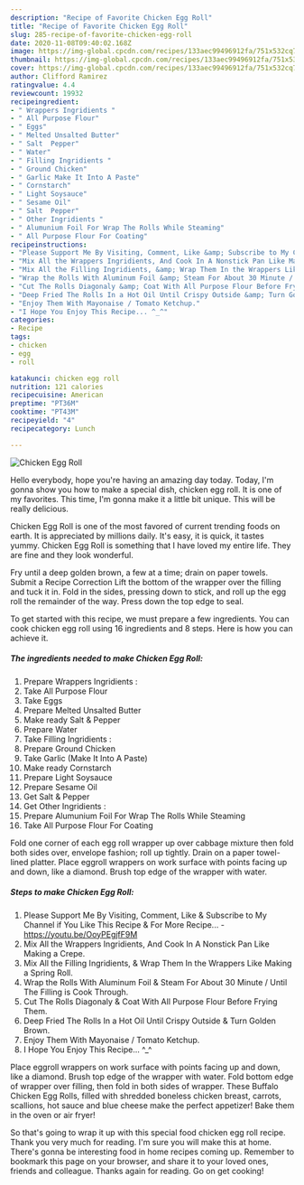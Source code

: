 ```yaml
---
description: "Recipe of Favorite Chicken Egg Roll"
title: "Recipe of Favorite Chicken Egg Roll"
slug: 285-recipe-of-favorite-chicken-egg-roll
date: 2020-11-08T09:40:02.168Z
image: https://img-global.cpcdn.com/recipes/133aec99496912fa/751x532cq70/chicken-egg-roll-recipe-main-photo.jpg
thumbnail: https://img-global.cpcdn.com/recipes/133aec99496912fa/751x532cq70/chicken-egg-roll-recipe-main-photo.jpg
cover: https://img-global.cpcdn.com/recipes/133aec99496912fa/751x532cq70/chicken-egg-roll-recipe-main-photo.jpg
author: Clifford Ramirez
ratingvalue: 4.4
reviewcount: 19932
recipeingredient:
- " Wrappers Ingridients "
- " All Purpose Flour"
- " Eggs"
- " Melted Unsalted Butter"
- " Salt  Pepper"
- " Water"
- " Filling Ingridients "
- " Ground Chicken"
- " Garlic Make It Into A Paste"
- " Cornstarch"
- " Light Soysauce"
- " Sesame Oil"
- " Salt  Pepper"
- " Other Ingridients "
- " Alumunium Foil For Wrap The Rolls While Steaming"
- " All Purpose Flour For Coating"
recipeinstructions:
- "Please Support Me By Visiting, Comment, Like &amp; Subscribe to My Channel if You Like This Recipe &amp; For More Recipe...  https://youtu.be/OoyPEgjfF9M"
- "Mix All the Wrappers Ingridients, And Cook In A Nonstick Pan Like Making a Crepe."
- "Mix All the Filling Ingridients, &amp; Wrap Them In the Wrappers Like Making a Spring Roll."
- "Wrap the Rolls With Aluminum Foil &amp; Steam For About 30 Minute / Until The Filling is Cook Through."
- "Cut The Rolls Diagonaly &amp; Coat With All Purpose Flour Before Frying Them."
- "Deep Fried The Rolls In a Hot Oil Until Crispy Outside &amp; Turn Golden Brown."
- "Enjoy Them With Mayonaise / Tomato Ketchup."
- "I Hope You Enjoy This Recipe... ^_^"
categories:
- Recipe
tags:
- chicken
- egg
- roll

katakunci: chicken egg roll 
nutrition: 121 calories
recipecuisine: American
preptime: "PT36M"
cooktime: "PT43M"
recipeyield: "4"
recipecategory: Lunch

---
```



![Chicken Egg Roll](https://img-global.cpcdn.com/recipes/133aec99496912fa/751x532cq70/chicken-egg-roll-recipe-main-photo.jpg)

Hello everybody, hope you're having an amazing day today. Today, I'm gonna show you how to make a special dish, chicken egg roll. It is one of my favorites. This time, I'm gonna make it a little bit unique. This will be really delicious.

Chicken Egg Roll is one of the most favored of current trending foods on earth. It is appreciated by millions daily. It's easy, it is quick, it tastes yummy. Chicken Egg Roll is something that I have loved my entire life. They are fine and they look wonderful.

Fry until a deep golden brown, a few at a time; drain on paper towels. Submit a Recipe Correction Lift the bottom of the wrapper over the filling and tuck it in. Fold in the sides, pressing down to stick, and roll up the egg roll the remainder of the way. Press down the top edge to seal.


To get started with this recipe, we must prepare a few ingredients. You can cook chicken egg roll using 16 ingredients and 8 steps. Here is how you can achieve it.

<!--inarticleads1-->

##### The ingredients needed to make Chicken Egg Roll:

1. Prepare  Wrappers Ingridients :
1. Take  All Purpose Flour
1. Take  Eggs
1. Prepare  Melted Unsalted Butter
1. Make ready  Salt &amp; Pepper
1. Prepare  Water
1. Take  Filling Ingridients :
1. Prepare  Ground Chicken
1. Take  Garlic (Make It Into A Paste)
1. Make ready  Cornstarch
1. Prepare  Light Soysauce
1. Prepare  Sesame Oil
1. Get  Salt &amp; Pepper
1. Get  Other Ingridients :
1. Prepare  Alumunium Foil For Wrap The Rolls While Steaming
1. Take  All Purpose Flour For Coating


Fold one corner of each egg roll wrapper up over cabbage mixture then fold both sides over, envelope fashion; roll up tightly. Drain on a paper towel-lined platter. Place eggroll wrappers on work surface with points facing up and down, like a diamond. Brush top edge of the wrapper with water. 

<!--inarticleads2-->

##### Steps to make Chicken Egg Roll:

1. Please Support Me By Visiting, Comment, Like &amp; Subscribe to My Channel if You Like This Recipe &amp; For More Recipe...  - https://youtu.be/OoyPEgjfF9M
1. Mix All the Wrappers Ingridients, And Cook In A Nonstick Pan Like Making a Crepe.
1. Mix All the Filling Ingridients, &amp; Wrap Them In the Wrappers Like Making a Spring Roll.
1. Wrap the Rolls With Aluminum Foil &amp; Steam For About 30 Minute / Until The Filling is Cook Through.
1. Cut The Rolls Diagonaly &amp; Coat With All Purpose Flour Before Frying Them.
1. Deep Fried The Rolls In a Hot Oil Until Crispy Outside &amp; Turn Golden Brown.
1. Enjoy Them With Mayonaise / Tomato Ketchup.
1. I Hope You Enjoy This Recipe... ^_^


Place eggroll wrappers on work surface with points facing up and down, like a diamond. Brush top edge of the wrapper with water. Fold bottom edge of wrapper over filling, then fold in both sides of wrapper. These Buffalo Chicken Egg Rolls, filled with shredded boneless chicken breast, carrots, scallions, hot sauce and blue cheese make the perfect appetizer! Bake them in the oven or air fryer! 

So that's going to wrap it up with this special food chicken egg roll recipe. Thank you very much for reading. I'm sure you will make this at home. There's gonna be interesting food in home recipes coming up. Remember to bookmark this page on your browser, and share it to your loved ones, friends and colleague. Thanks again for reading. Go on get cooking!
